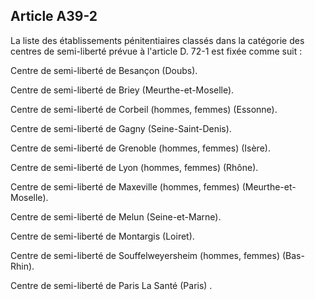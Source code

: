 Article A39-2
----
La liste des établissements pénitentiaires classés dans la catégorie des centres
de semi-liberté prévue à l'article D. 72-1 est fixée comme suit :

Centre de semi-liberté de Besançon (Doubs).

Centre de semi-liberté de Briey (Meurthe-et-Moselle).

Centre de semi-liberté de Corbeil (hommes, femmes) (Essonne).

Centre de semi-liberté de Gagny (Seine-Saint-Denis).

Centre de semi-liberté de Grenoble (hommes, femmes) (Isère).

Centre de semi-liberté de Lyon (hommes, femmes) (Rhône).

Centre de semi-liberté de Maxeville (hommes, femmes) (Meurthe-et-Moselle).

Centre de semi-liberté de Melun (Seine-et-Marne).

Centre de semi-liberté de Montargis (Loiret).

Centre de semi-liberté de Souffelweyersheim (hommes, femmes) (Bas-Rhin).

Centre de semi-liberté de Paris La Santé (Paris) .
